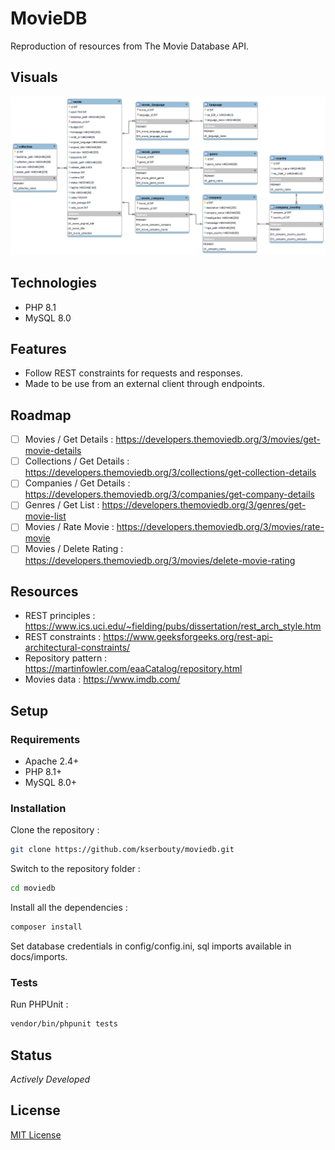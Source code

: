# MovieDB

Reproduction of resources from The Movie Database API.

## Visuals

![image](docs/diagrams/entity-relationship.png)

## Technologies

- PHP 8.1
- MySQL 8.0

## Features

- Follow REST constraints for requests and responses.
- Made to be use from an external client through endpoints.

## Roadmap

- [ ] Movies / Get Details : https://developers.themoviedb.org/3/movies/get-movie-details
- [ ] Collections / Get Details : https://developers.themoviedb.org/3/collections/get-collection-details
- [ ] Companies / Get Details : https://developers.themoviedb.org/3/companies/get-company-details
- [ ] Genres / Get List : https://developers.themoviedb.org/3/genres/get-movie-list
- [ ] Movies / Rate Movie : https://developers.themoviedb.org/3/movies/rate-movie
- [ ] Movies / Delete Rating : https://developers.themoviedb.org/3/movies/delete-movie-rating

## Resources

- REST principles : https://www.ics.uci.edu/~fielding/pubs/dissertation/rest_arch_style.htm
- REST constraints : https://www.geeksforgeeks.org/rest-api-architectural-constraints/
- Repository pattern : https://martinfowler.com/eaaCatalog/repository.html
- Movies data : https://www.imdb.com/

## Setup

### Requirements

- Apache 2.4+
- PHP 8.1+
- MySQL 8.0+

### Installation

Clone the repository :

```bash
git clone https://github.com/kserbouty/moviedb.git
```

Switch to the repository folder :

```bash
cd moviedb
```

Install all the dependencies :

```bash
composer install
```

Set database credentials in config/config.ini, sql imports available in docs/imports.

### Tests

Run PHPUnit :

```bash
vendor/bin/phpunit tests
```

## Status

*Actively Developed*

## License

[MIT License](LICENSE.md)
